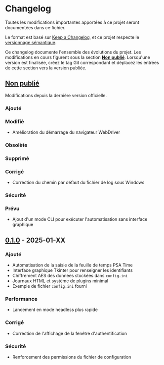 # Changelog

Toutes les modifications importantes apportées à ce projet seront documentées dans ce fichier.

Le format est basé sur [Keep a Changelog](https://keepachangelog.com/en/1.0.0/),
et ce projet respecte le [versionnage sémantique](https://semver.org/spec/v2.0.0.html).

Ce changelog documente l'ensemble des évolutions du projet. Les modifications en cours
figurent sous la section **[Non publié]**. Lorsqu'une version est finalisée,
créez le tag Git correspondant et déplacez les entrées de cette section vers la
version publiée.

## [Non publié]
Modifications depuis la dernière version officielle.

### Ajouté

### Modifié
- Amélioration du démarrage du navigateur WebDriver

### Obsolète

### Supprimé

### Corrigé
- Correction du chemin par défaut du fichier de log sous Windows

### Sécurité


### Prévu

- Ajout d'un mode CLI pour exécuter l'automatisation sans interface graphique

## [0.1.0] - 2025-01-XX

### Ajouté
- Automatisation de la saisie de la feuille de temps PSA Time
- Interface graphique Tkinter pour renseigner les identifiants
- Chiffrement AES des données stockées dans `config.ini`
- Journaux HTML et système de plugins minimal
- Exemple de fichier `config.ini` fourni

### Performance
- Lancement en mode headless plus rapide

### Corrigé
- Correction de l'affichage de la fenêtre d'authentification

### Sécurité
- Renforcement des permissions du fichier de configuration

[Non publié]: ../../compare/0.1.0...HEAD 
[0.1.0]: ../../releases/tag/0.1.0 
